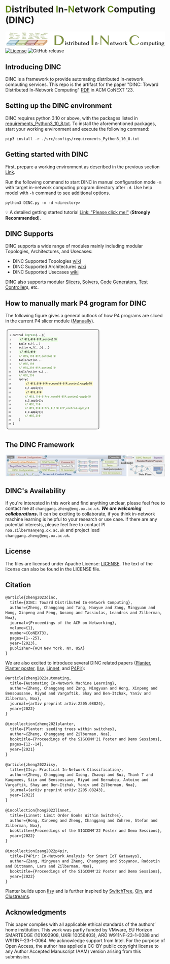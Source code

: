 # <font color=#6B8E23>D</font>istributed <font color=#6B8E23>I</font>n-<font color=#6B8E23>N</font>etwork <font color=#6B8E23>C</font>omputing (DINC)
![DINC Logo](src/images/logo.png)
[![License](https://img.shields.io/badge/License-Apache%202.0-blue.svg)](https://opensource.org/licenses/Apache-2.0)
![GitHub release](https://img.shields.io/badge/pre--release%20tag-v0.0.0-orange)

## Introducing DINC
DINC is a framework to provide automating distributed in-network computing services. This repo is the artifact for the paper "DINC: Toward Distributed In-Network Computing" [PDF](./src/help/Zheng_et_al_2023_DINC_toward_distributed.pdf) in ACM CoNEXT '23.
 
## Setting up the DINC environment <span id = "environment"></span>

DINC requires python 3.10 or above, with the packages listed in [requirements\_Python3\_10\_8.txt](./src/configs/requirements_Python3_10_8.txt). To install the aforementioned packages, start your working environment and execute the following command:

```
pip3 install -r ./src/configs/requirements_Python3_10_8.txt
``` 

## Getting started with DINC

First, prepare a working environment as described in the previous section [Link](#environment). 

Run the following command to start DINC in manual configuration mode ```-m``` with target in-network computing program directory after ```-d```. Use help model with ```-h``` command to see additional options. 

```
python3 DINC.py -m -d <directory>
``` 

💡 A detailed getting started tutorial [Link: "Please click me!"](./src/help/Sample_Tutorial/DINC_Tutorial.md) (**Strongly Recommended**). 

## DINC Supports
DINC supports a wide range of modules mainly including modular Topologies, Architectures, and Usecases:

- DINC Supported Topologies [wiki](./src/help/DINC_Supports/DINC_Supported_Topologies.md) 
- DINC Supported Architectures [wiki](./src/help/DINC_Supports/DINC_Supported_Architectures.md) 
- DINC Supported Usecases [wiki](./src/help/DINC_Supports/DINC_Supported_Use_Cases.md) 

DINC also supports modular [Slicer](./src/slicing)s, [Solver](./src/solver)s, [Code Generator](./src/code_generator)s, [Test Controller](./src/test)s, etc.


## How to manually mark P4 grogram for DINC
The following figure gives a general outlook of how P4 programs are  sliced in the current P4 slicer module ([Manually](./src/slicing/Manually)). 
<!--There are also samples sliced programs under folder [Sample](./src/slicing/Sample)-->

 <img src="src/images/sample_marking.png" width = "300"  align= left/>


## The DINC Framework
![DINC figure](src/images/DINC_framework.png)

## DINC's Availability

If you're interested in this work and find anything unclear, please feel free to contact me at ```changgang.zheng@eng.ox.ac.uk```. **_We are welcoming collaborations._** It can be exciting to collaborate, if you think in-network machine learning is helpful to your research or use case. If there are any potential interests, please feel free to contact PI ```noa.zilberman@eng.ox.ac.uk``` and project lead ```changgang.zheng@eng.ox.ac.uk```.

## License

The files are licensed under Apache License: [LICENSE](./LICENSE). The text of the license can also be found in the LICENSE file.

## Citation
```
@article{zheng2023dinc,
  title={DINC: Toward Distributed In-Network Computing},
  author={Zheng, Changgang and Tang, Haoyue and Zang, Mingyuan and Hong, Xinpeng and Feng, Aosong and Tassiulas, Leandros and Zilberman, Noa},
  journal={Proceedings of the ACM on Networking},
  volume={1},
  number={CoNEXT3},
  pages={1--25},
  year={2023},
  publisher={ACM New York, NY, USA}
}
```

We are also excited to introduce several DINC related papers ([Planter](https://arxiv.org/pdf/2205.08824.pdf), [Planter poster](https://dl.acm.org/doi/10.1145/3472716.3472846), [IIsy](https://arxiv.org/pdf/2205.08243.pdf), [Linnet](https://changgang-zheng.github.io/Home-Page/papers/Linnet%20Limit%20Order%20Books%20Within%20Switches.pdf), and [P4Pir](https://changgang-zheng.github.io/Home-Page/papers/P4Pir%20In-Network%20Analysis%20for%20Smart%20IoT%20Gateways.pdf)): 

```
@article{zheng2022automating,
  title={Automating In-Network Machine Learning},
  author={Zheng, Changgang and Zang, Mingyuan and Hong, Xinpeng and Bensoussane, Riyad and Vargaftik, Shay and Ben-Itzhak, Yaniv and Zilberman, Noa},
  journal={arXiv preprint arXiv:2205.08824},
  year={2022}
}

@incollection{zheng2021planter,
  title={Planter: seeding trees within switches},
  author={Zheng, Changgang and Zilberman, Noa},
  booktitle={Proceedings of the SIGCOMM'21 Poster and Demo Sessions},
  pages={12--14},
  year={2021}
}

@article{zheng2022iisy,
  title={IIsy: Practical In-Network Classification},
  author={Zheng, Changgang and Xiong, Zhaoqi and Bui, Thanh T and Kaupmees, Siim and Bensoussane, Riyad and Bernabeu, Antoine and Vargaftik, Shay and Ben-Itzhak, Yaniv and Zilberman, Noa},
  journal={arXiv preprint arXiv:2205.08243},
  year={2022}
}

@incollection{hong2022linnet,
  title={Linnet: Limit Order Books Within Switches},
  author={Hong, Xinpeng and Zheng, Changgang and Zohren, Stefan and Zilberman, Noa},
  booktitle={Proceedings of the SIGCOMM'22 Poster and Demo Sessions},
  year={2022}
}

@incollection{zang2022p4pir,
  title={P4Pir: In-Network Analysis for Smart IoT Gateways},
  author={Zang, Mingyuan and Zheng, Changgang and Stoyanov, Radostin and Dittmann, Lars and Zilberman, Noa},
  booktitle={Proceedings of the SIGCOMM'22 Poster and Demo Sessions},
  year={2022}
}
```

Planter builds upon [IIsy](https://github.com/cucl-srg/IIsy) and is further inspired by [SwitchTree](https://github.com/ksingh25/SwitchTree), [Qin](https://github.com/vxxx03/IFIPNetworking20), and [Clustreams](https://dl.acm.org/doi/pdf/10.1145/3482898.3483356).


## Acknowledgments 
This paper complies with all applicable ethical standards of the authors’ home institution. This
work was partly funded by VMware, EU Horizon SMARTEDGE (101092908, UKRI 10056403), ARO
W911NF-23-1-0088 and W911NF-23-1-0064. We acknowledge support from Intel. For the purpose
of Open Access, the author has applied a CC-BY public copyright license to any Author Accepted
Manuscript (AAM) version arising from this submission.